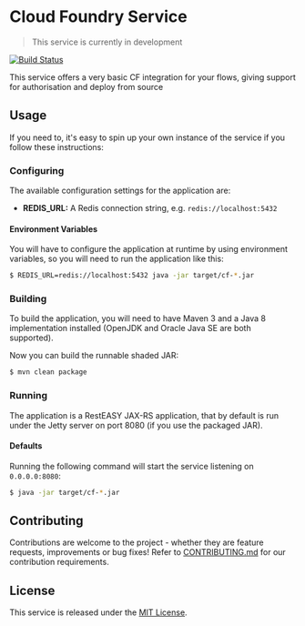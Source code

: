 Cloud Foundry Service
=====================

> This service is currently in development

[![Build Status](https://travis-ci.org/manywho/service-cf.svg)](https://travis-ci.org/manywho/service-cf)

This service offers a very basic CF integration for your flows, giving support for authorisation and deploy from source

## Usage

If you need to, it's easy to spin up your own instance of the service if you follow these instructions:

### Configuring

The available configuration settings for the application are:

* **REDIS_URL:** A Redis connection string, e.g. `redis://localhost:5432`

#### Environment Variables

You will have to configure the application at runtime by using environment variables, so you will need to run the
application like this:

```bash
$ REDIS_URL=redis://localhost:5432 java -jar target/cf-*.jar
```

### Building

To build the application, you will need to have Maven 3 and a Java 8 implementation installed (OpenJDK and Oracle Java SE
are both supported).

Now you can build the runnable shaded JAR:

```bash
$ mvn clean package
```

### Running

The application is a RestEASY JAX-RS application, that by default is run under the Jetty server on port 8080 (if you
use the packaged JAR).

#### Defaults

Running the following command will start the service listening on `0.0.0.0:8080`:

```bash
$ java -jar target/cf-*.jar
```

## Contributing

Contributions are welcome to the project - whether they are feature requests, improvements or bug fixes! Refer to 
[CONTRIBUTING.md](CONTRIBUTING.md) for our contribution requirements.

## License

This service is released under the [MIT License](https://opensource.org/licenses/MIT).
